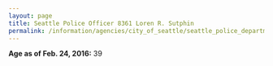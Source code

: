 ```yaml
---
layout: page
title: Seattle Police Officer 8361 Loren R. Sutphin
permalink: /information/agencies/city_of_seattle/seattle_police_department/copbook/8361/
---
```


**Age as of Feb. 24, 2016:** 39
